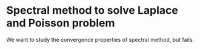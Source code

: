 # Spectral method to solve Laplace and Poisson problem

We want to study the convergence properties of spectral method, but fails.
